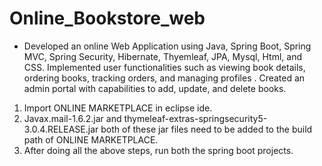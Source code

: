 # Online_Bookstore_web
- Developed an online Web Application using Java, Spring Boot, Spring MVC, Spring Security, Hibernate, Thyemleaf, JPA, Mysql, Html, and CSS. Implemented user functionalities such as viewing book details, ordering books, tracking orders, and managing profiles . Created an admin portal with capabilities to add, update, and delete books.
1. Import ONLINE MARKETPLACE  in eclipse ide.
2. Javax.mail-1.6.2.jar and thymeleaf-extras-springsecurity5-3.0.4.RELEASE.jar both of these jar files need to be added to the build path of ONLINE MARKETPLACE.
3. After doing all the above steps, run both the spring boot projects.

